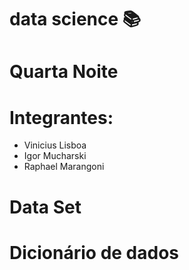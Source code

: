 # data science 📚

# Quarta Noite

# Integrantes:
  - Vinicius Lisboa
  - Igor Mucharski
  - Raphael Marangoni

# Data Set
# Dicionário de dados
